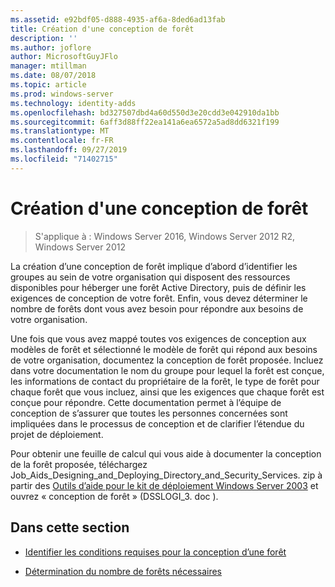 ```yaml
---
ms.assetid: e92bdf05-d888-4935-af6a-8ded6ad13fab
title: Création d'une conception de forêt
description: ''
ms.author: joflore
author: MicrosoftGuyJFlo
manager: mtillman
ms.date: 08/07/2018
ms.topic: article
ms.prod: windows-server
ms.technology: identity-adds
ms.openlocfilehash: bd327507dbd4a60d550d3e20cdd3e042910da1bb
ms.sourcegitcommit: 6aff3d88ff22ea141a6ea6572a5ad8dd6321f199
ms.translationtype: MT
ms.contentlocale: fr-FR
ms.lasthandoff: 09/27/2019
ms.locfileid: "71402715"
---
```

# <a name="creating-a-forest-design"></a>Création d'une conception de forêt

>S'applique à : Windows Server 2016, Windows Server 2012 R2, Windows Server 2012

La création d’une conception de forêt implique d’abord d’identifier les groupes au sein de votre organisation qui disposent des ressources disponibles pour héberger une forêt Active Directory, puis de définir les exigences de conception de votre forêt. Enfin, vous devez déterminer le nombre de forêts dont vous avez besoin pour répondre aux besoins de votre organisation.  
  
Une fois que vous avez mappé toutes vos exigences de conception aux modèles de forêt et sélectionné le modèle de forêt qui répond aux besoins de votre organisation, documentez la conception de forêt proposée. Incluez dans votre documentation le nom du groupe pour lequel la forêt est conçue, les informations de contact du propriétaire de la forêt, le type de forêt pour chaque forêt que vous incluez, ainsi que les exigences que chaque forêt est conçue pour répondre. Cette documentation permet à l’équipe de conception de s’assurer que toutes les personnes concernées sont impliquées dans le processus de conception et de clarifier l’étendue du projet de déploiement.  
  
Pour obtenir une feuille de calcul qui vous aide à documenter la conception de la forêt proposée, téléchargez Job_Aids_Designing_and_Deploying_Directory_and_Security_Services. zip à partir des [Outils d’aide pour le kit de déploiement Windows Server 2003](https://go.microsoft.com/fwlink/?LinkID=102558) et ouvrez « conception de forêt » (DSSLOGI_3. doc ).  
  
## <a name="in-this-section"></a>Dans cette section  
  
- [Identifier les conditions requises pour la conception d’une forêt](../../ad-ds/plan/Identifying-Forest-Design-Requirements.md)  
  
- [Détermination du nombre de forêts nécessaires](../../ad-ds/plan/Determining-the-Number-of-Forests-Required.md)  
